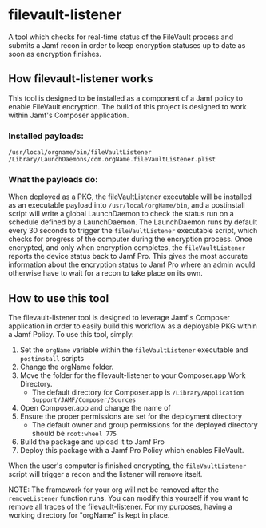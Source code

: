 # filevault-listener
A tool which checks for real-time status of the FileVault process and submits a Jamf recon in order to keep encryption statuses up to date as soon as encryption finishes.

## How filevault-listener works
This tool is designed to be installed as a component of a Jamf policy to enable FileVault encryption. The build of this project is designed to work within Jamf's Composer application. 

### Installed payloads:
`/usr/local/orgname/bin/fileVaultListener`
`/Library/LaunchDaemons/com.orgName.fileVaultListener.plist`

### What the payloads do:
When deployed as a PKG, the fileVaultListener executable will be installed as an executable payload into `/usr/local/orgName/bin`, and a postinstall script will write a global LaunchDaemon to check the status  run on a schedule defined by a LaunchDaemon. The LaunchDaemon runs by default every 30 seconds to trigger the `fileVaultListener` executable script, which checks for progress of the computer during the encryption process. Once encrypted, and only when encryption completes, the `fileVaultListener` reports the device status back to Jamf Pro. This gives the most accurate information about the encryption status to Jamf Pro where an admin would otherwise have to wait for a recon to take place on its own.

## How to use this tool
The filevault-listener tool is designed to leverage Jamf's Composer application in order to easily build this workflow as a deployable PKG within a Jamf Policy. To use this tool, simply:

1. Set the `orgName` variable within the `fileVaultListener` executable and `postinstall` scripts
2. Change the orgName folder.
3. Move the folder for the filevault-listener to your Composer.app Work Directory.
	- The default directory for Composer.app is `/Library/Application Support/JAMF/Composer/Sources`
4. Open Composer.app and change the name of 
5. Ensure the proper permissions are set for the deployment directory
	- The default owner and group permissions for the deployed directory should be `root:wheel 775`
6. Build the package and upload it to Jamf Pro
7. Deploy this package with a Jamf Pro Policy which enables FileVault. 

When the user's computer is finished encrypting, the `fileVaultListener` script will trigger a recon and the listener will remove itself.

NOTE: The framework for your org will not be removed after the `removeListener` function runs. You can modify this yourself if you want to remove all traces of the filevault-listener. For my purposes, having a working directory for "orgName" is kept in place. 